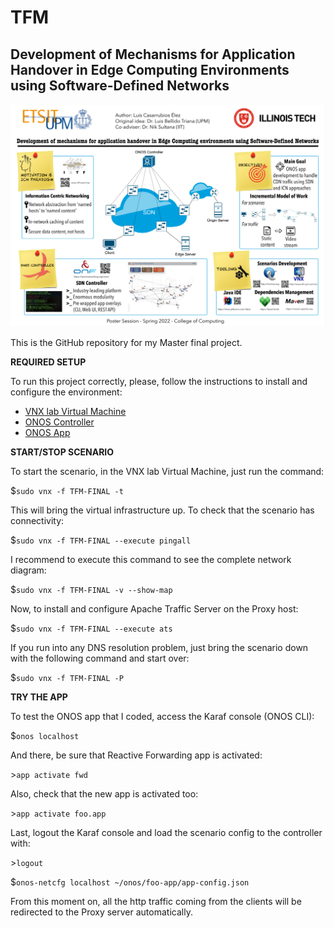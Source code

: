 # TFM
## Development of Mechanisms for Application Handover in Edge Computing Environments using Software-Defined Networks

![alt text][img]

[img]: https://github.com/luis-casarrubios-elez/TFM/blob/master/img.png "Poster img"

This is the GitHub repository for my Master final project. 

**REQUIRED SETUP**

To run this project correctly, please, follow the instructions to install and configure the environment:
- [VNX lab Virtual Machine](https://github.com/luis-casarrubios-elez/TFM/tree/master/environment/VNX)
- [ONOS Controller](https://github.com/luis-casarrubios-elez/TFM/tree/master/environment/ONOS)
- [ONOS App](https://github.com/luis-casarrubios-elez/TFM/tree/master/environment/App)

**START/STOP SCENARIO**

To start the scenario, in the VNX lab Virtual Machine, just run the command:

$`sudo vnx -f TFM-FINAL -t`

This will bring the virtual infrastructure up. To check that the scenario has connectivity:

$`sudo vnx -f TFM-FINAL --execute pingall`

I recommend to execute this command to see the complete network diagram:

$`sudo vnx -f TFM-FINAL -v --show-map`

Now, to install and configure Apache Traffic Server on the Proxy host:

$`sudo vnx -f TFM-FINAL --execute ats`

If you run into any DNS resolution problem, just bring the scenario down with the following command and start over:

$`sudo vnx -f TFM-FINAL -P`

**TRY THE APP**

To test the ONOS app that I coded, access the Karaf console (ONOS CLI):

$`onos localhost`

And there, be sure that Reactive Forwarding app is activated:

\>`app activate fwd`

Also, check that the new app is activated too:

\>`app activate foo.app`

Last, logout the Karaf console and load the scenario config to the controller with:

\>`logout`

$`onos-netcfg localhost ~/onos/foo-app/app-config.json`

From this moment on, all the http traffic coming from the clients will be redirected to the Proxy server automatically.
